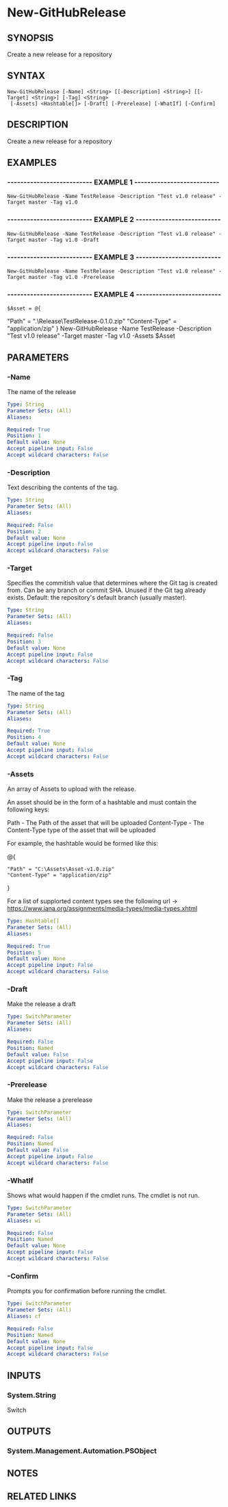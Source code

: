 # New-GitHubRelease

## SYNOPSIS
Create a new release for a repository

## SYNTAX

```
New-GitHubRelease [-Name] <String> [[-Description] <String>] [[-Target] <String>] [-Tag] <String>
 [-Assets] <Hashtable[]> [-Draft] [-Prerelease] [-WhatIf] [-Confirm]
```

## DESCRIPTION
Create a new release for a repository

## EXAMPLES

### -------------------------- EXAMPLE 1 --------------------------
```
New-GitHubRelease -Name TestRelease -Description "Test v1.0 release" -Target master -Tag v1.0
```

### -------------------------- EXAMPLE 2 --------------------------
```
New-GitHubRelease -Name TestRelease -Description "Test v1.0 release" -Target master -Tag v1.0 -Draft
```

### -------------------------- EXAMPLE 3 --------------------------
```
New-GitHubRelease -Name TestRelease -Description "Test v1.0 release" -Target master -Tag v1.0 -Prerelease
```

### -------------------------- EXAMPLE 4 --------------------------
```
$Asset = @{
```

"Path" = ".\Release\TestRelease-0.1.0.zip"
    "Content-Type" = "application/zip"
}
New-GitHubRelease -Name TestRelease -Description "Test v1.0 release" -Target master -Tag v1.0 -Assets $Asset

## PARAMETERS

### -Name
The name of the release

```yaml
Type: String
Parameter Sets: (All)
Aliases: 

Required: True
Position: 1
Default value: None
Accept pipeline input: False
Accept wildcard characters: False
```

### -Description
Text describing the contents of the tag.

```yaml
Type: String
Parameter Sets: (All)
Aliases: 

Required: False
Position: 2
Default value: None
Accept pipeline input: False
Accept wildcard characters: False
```

### -Target
Specifies the commitish value that determines where the Git tag is created from.
Can be any branch or commit SHA.
Unused if the Git tag already exists.
Default: the repository's default branch (usually master).

```yaml
Type: String
Parameter Sets: (All)
Aliases: 

Required: False
Position: 3
Default value: None
Accept pipeline input: False
Accept wildcard characters: False
```

### -Tag
The name of the tag

```yaml
Type: String
Parameter Sets: (All)
Aliases: 

Required: True
Position: 4
Default value: None
Accept pipeline input: False
Accept wildcard characters: False
```

### -Assets
An array of Assets to upload with the release.

An asset should be in the form of a hashtable and must contain the following keys:

Path - The Path of the asset that will be uploaded
Content-Type - The Content-Type type of the asset that will be uploaded

For example, the hashtable would be formed like this:

@{

    "Path" = "C:\Assets\Asset-v1.0.zip"
    "Content-Type" = "application/zip"

}

For a list of supplorted content types see the following url -\> https://www.iana.org/assignments/media-types/media-types.xhtml

```yaml
Type: Hashtable[]
Parameter Sets: (All)
Aliases: 

Required: True
Position: 5
Default value: None
Accept pipeline input: False
Accept wildcard characters: False
```

### -Draft
Make the release a draft

```yaml
Type: SwitchParameter
Parameter Sets: (All)
Aliases: 

Required: False
Position: Named
Default value: False
Accept pipeline input: False
Accept wildcard characters: False
```

### -Prerelease
Make the release a prerelease

```yaml
Type: SwitchParameter
Parameter Sets: (All)
Aliases: 

Required: False
Position: Named
Default value: False
Accept pipeline input: False
Accept wildcard characters: False
```

### -WhatIf
Shows what would happen if the cmdlet runs.
The cmdlet is not run.

```yaml
Type: SwitchParameter
Parameter Sets: (All)
Aliases: wi

Required: False
Position: Named
Default value: None
Accept pipeline input: False
Accept wildcard characters: False
```

### -Confirm
Prompts you for confirmation before running the cmdlet.

```yaml
Type: SwitchParameter
Parameter Sets: (All)
Aliases: cf

Required: False
Position: Named
Default value: None
Accept pipeline input: False
Accept wildcard characters: False
```

## INPUTS

### System.String
Switch

## OUTPUTS

### System.Management.Automation.PSObject

## NOTES

## RELATED LINKS

